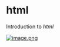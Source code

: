 # html
Introduction to *html*

[![image.png](https://i.postimg.cc/L6v4XMRV/image.png)](https://postimg.cc/0bM1WFz6)